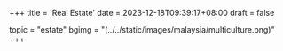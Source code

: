 +++
title = 'Real Estate'
date = 2023-12-18T09:39:17+08:00
draft = false

topic = "estate" 
bgimg = "(../../static/images/malaysia/multiculture.png)"
+++
